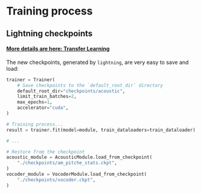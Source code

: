 # Training process

## Lightning checkpoints

#### [More details are here: Transfer Learning](https://lightning.ai/docs/pytorch/stable/advanced/transfer_learning.html)

The new checkpoints, generated by `lightning`, are very easy to save and load:

```python
trainer = Trainer(
    # Save checkpoints to the `default_root_dir` directory
    default_root_dir="checkpoints/acoustic",
    limit_train_batches=2,
    max_epochs=1,
    accelerator="cuda",
)

# Training process...
result = trainer.fit(model=module, train_dataloaders=train_dataloader)

# ...

# Restore from the checkpoint
acoustic_module = AcousticModule.load_from_checkpoint(
    "./checkpoints/am_pitche_stats.ckpt",
)
vocoder_module = VocoderModule.load_from_checkpoint(
    "./checkpoints/vocoder.ckpt",
)

```
